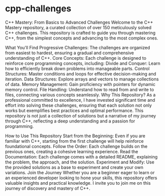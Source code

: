 # cpp-challenges
C++ Mastery: From Basics to Advanced Challenges
Welcome to the C++ Mastery repository, a curated collection of over 150 meticulously solved C++ challenges. This repository is crafted to guide you through mastering C++, from the simplest concepts and advancing to the most complex ones.

What You'll Find
Progressive Challenges: The challenges are organized from easiest to hardest, ensuring a gradual and comprehensive understanding of C++.
Core Concepts: Each challenge is designed to reinforce core programming concepts, including:
Divide and Conquer: Learn how to efficiently break down problems into manageable parts.
Control Structures: Master conditions and loops for effective decision-making and iteration.
Data Structures: Explore arrays and vectors to manage collections of data.
Memory Management: Gain proficiency with pointers for dynamic memory control.
File Handling: Understand how to read from and write to files, connecting various concepts seamlessly.
Why This Repository?
As a professional committed to excellence, I have invested significant time and effort into solving these challenges, ensuring that each solution not only works but exemplifies best practices and optimal performance. This repository is not just a collection of solutions but a narrative of my journey through C++, reflecting a deep understanding and a passion for programming.

How to Use This Repository
Start from the Beginning: Even if you are familiar with C++, starting from the first challenge will help reinforce foundational concepts.
Follow the Order: Each challenge builds on the previous ones, creating a cohesive learning experience.
Read the Documentation: Each challenge comes with a detailed README, explaining the problem, the approach, and the solution.
Experiment and Modify: Use the provided solutions as a base to experiment and create your own variations.
Join the Journey
Whether you are a beginner eager to learn or an experienced developer looking to hone your skills, this repository offers valuable insights and practical knowledge. I invite you to join me on this journey of discovery and mastery of C++.

